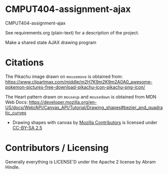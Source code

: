CMPUT404-assignment-ajax
==============================

CMPUT404-assignment-ajax

See requirements.org (plain-text) for a description of the project.

Make a shared state AJAX drawing program

Citations
========================

The Pikachu image drawn on `mousemove` is obtained from: https://www.clipartmax.com/middle/m2H7K9m2K9m2A0A0_awesome-pokemon-pictures-free-download-pikachu-icon-pikachu-png-icon/

The Heart pattern drawn on `mouseup` and `mousedown` is obtained from MDN Web Docs: https://developer.mozilla.org/en-US/docs/Web/API/Canvas_API/Tutorial/Drawing_shapes#bezier_and_quadratic_curves
* Drawing shapes with canvas by [Mozilla Contributors](https://developer.mozilla.org/en-US/docs/MDN/About/contributors.txt) is licensed under [CC-BY-SA 2.5](https://creativecommons.org/licenses/by-sa/2.5/)

Contributors / Licensing
========================

Generally everything is LICENSE'D under the Apache 2 license by Abram Hindle.


